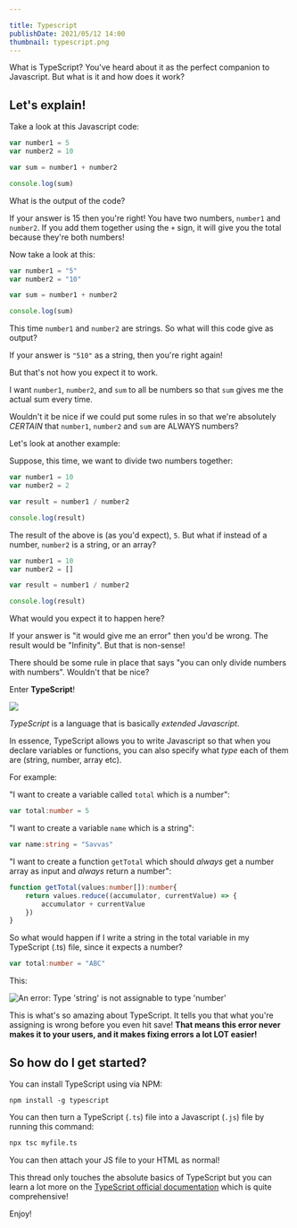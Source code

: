```yaml
---

title: Typescript
publishDate: 2021/05/12 14:00
thumbnail: typescript.png
---
```


What is TypeScript? You've heard about it as the perfect companion to Javascript. But what is it and how does it work?

## Let's explain!

Take a look at this Javascript code:

```js
var number1 = 5
var number2 = 10

var sum = number1 + number2

console.log(sum)
```

What is the output of the code? 

If your answer is 15 then you're right! You have two numbers, `number1` and `number2`. If you add them together using the `+` sign, it will give you the total because they're both numbers!

Now take a look at this:

```js
var number1 = "5"
var number2 = "10"

var sum = number1 + number2

console.log(sum)
```

This time `number1` and `number2` are strings. So what will this code give as output? 

If your answer is `"510"` as a string, then you're right again!

But that's not how you expect it to work. 

I want `number1`, `number2`, and `sum` to all be numbers so that `sum` gives me the actual sum every time.

Wouldn't it be nice if we could put some rules in so that we're absolutely *CERTAIN* that `number1`, `number2` and `sum` are ALWAYS numbers?

Let's look at another example:

Suppose, this time, we want to divide two numbers together:

```js
var number1 = 10
var number2 = 2

var result = number1 / number2

console.log(result)
```

The result of the above is (as you'd expect), `5`. But what if instead of a number, `number2` is a string, or an array?

```js
var number1 = 10
var number2 = []

var result = number1 / number2

console.log(result)
```

What would you expect it to happen here? 

If your answer is "it would give me an error" then you'd be wrong. The result would be "Infinity". But that is non-sense! 

There should be some rule in place that says "you can only divide numbers with numbers". Wouldn't that be nice?

Enter **TypeScript**!

![](/assets/ts-logo.png)

*TypeScript* is a language that is basically *extended Javascript*. 

In essence, TypeScript allows you to write Javascript so that when you declare variables or functions, you can also specify what *type* each of them are (string, number, array etc).

For example:

"I want to create a variable called `total` which is a number":

```ts
var total:number = 5
```

"I want to create a variable `name` which is a string":

```ts
var name:string = "Savvas"
```

"I want to create a function `getTotal` which should *always* get a number array as input and *always* return a number":

```ts
function getTotal(values:number[]):number{
    return values.reduce((accumulator, currentValue) => {
        accumulator + currentValue
    })
}
```

So what would happen if I write a string in the total variable in my TypeScript (.ts) file, since it expects a number? 

```ts
var total:number = "ABC"
```

This:

![An error: Type 'string' is not assignable to type 'number'](/assets/ts-error.png)

This is what's so amazing about TypeScript. It tells you that what you're assigning is wrong before you even hit save! **That means this error never makes it to your users, and it makes fixing errors a lot LOT easier!**

## So how do I get started?

You can install TypeScript using via NPM:

```
npm install -g typescript
```

You can then turn a TypeScript (`.ts`) file into a Javascript (`.js`) file by running this command:

```sh
npx tsc myfile.ts
```

You can then attach your JS file to your HTML as normal!

This thread only touches the absolute basics of TypeScript but you can learn a lot more on the [TypeScript official documentation](https://typescriptlang.org/docs) which is quite comprehensive!

Enjoy!